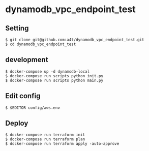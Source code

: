 # dynamodb_vpc_endpoint_test

## Setting

```
$ git clone git@github.com:a4t/dynamodb_vpc_endpoint_test.git
$ cd dynamodb_vpc_endpoint_test
```

## development

```
$ docker-compose up -d dynamodb-local
$ docker-compose run scripts python init.py
$ docker-compose run scripts python main.py
```

## Edit config

```
$ $EDITOR config/aws.env
```

## Deploy

```
$ docker-compose run terraform init
$ docker-compose run terraform plan
$ docker-compose run terraform apply -auto-approve
```
